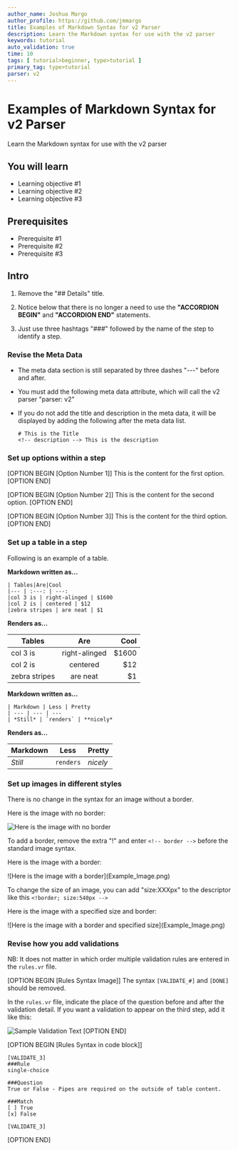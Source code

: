 ```yaml
---
author_name: Joshua Margo
author_profile: https://github.com/jmmargo  
title: Examples of Markdown Syntax for v2 Parser
description: Learn the Markdown syntax for use with the v2 parser
keywords: tutorial
auto_validation: true
time: 10
tags: [ tutorial>beginner, type>tutorial ]
primary_tag: type>tutorial
parser: v2
---
```


# Examples of Markdown Syntax for v2 Parser
<!-- description --> Learn the Markdown syntax for use with the v2 parser


## You will learn
- Learning objective #1
- Learning objective #2
- Learning objective #3

## Prerequisites
- Prerequisite #1
- Prerequisite #2
- Prerequisite #3


## Intro
1. Remove the "## Details" title.

2. Notice below  that there is no longer a need to use the **"ACCORDION BEGIN"** and **"ACCORDION END"** statements.

3. Just use three hashtags "###" followed by the name of the step to identify a step.

### Revise the Meta Data
- The meta data section is still separated by three dashes "---" before and after.
- You must add the following meta data attribute, which will call the v2 parser "parser: v2"
- If you do not add the title and description in the meta data, it will be displayed by adding the following after the meta data list.

    ```
    # This is the Title
    <!-- description --> This is the description
    ```


### Set up options within a step

[OPTION BEGIN [Option Number 1]]
This is the content for the first option.
[OPTION END]

[OPTION BEGIN [Option Number 2]]
This is the content for the second option.
[OPTION END]

[OPTION BEGIN [Option Number 3]]
This is the content for the third option.
[OPTION END]


### Set up a table in a step
Following is an example of a table.

**Markdown written as...**
```
| Tables|Are|Cool
|--- | :---: | ---:
|col 3 is | right-alinged | $1600
|col 2 is | centered | $12
|zebra stripes | are neat | $1
```

**Renders as...**

| Tables|Are|Cool
| --- | :---: | ---:
| col 3 is | right-alinged | $1600
| col 2 is | centered | $12
| zebra stripes | are neat | $1


**Markdown written as...**
```
| Markdown | Less | Pretty
| --- | --- | ---
| *Still* | `renders` | **nicely*
```

**Renders as...**

| Markdown | Less | Pretty
| --- | --- | ---
| *Still* | `renders` | *nicely*


### Set up images in different styles

There is no change in the syntax for an image without a border.

Here is the image with no border:

![Here is the image with no border](Example_Image.png)


To add a border, remove the extra "!" and enter `<!-- border -->`  before the standard image syntax.

 Here is the image with a border:

<!-- border --> ![Here is the image with a border](Example_Image.png)

To change the size of an image, you can add "size:XXXpx" to the descriptor like this `<!border; size:540px -->`

Here is the image with a specified size and border:

<!-- border; size:540px --> ![Here is the image with a border and specified size](Example_Image.png)


### Revise how you add validations

NB: It does not matter in which order multiple validation rules are entered in the `rules.vr` file.

[OPTION BEGIN [Rules Syntax Image]]
The syntax `[VALIDATE_#]` and `[DONE]` should be removed.

In the `rules.vr` file, indicate the place of the question before and after the validation detail.  If you want a validation to appear on the third step, add it like this:

![Sample Validation Text](Sample_Validation.PNG)
[OPTION END]

[OPTION BEGIN [Rules Syntax in code block]]
```
[VALIDATE_3]
###Rule
single-choice

###Question
True or False - Pipes are required on the outside of table content.

###Match
[ ] True
[x] False

[VALIDATE_3]
```
[OPTION END]

